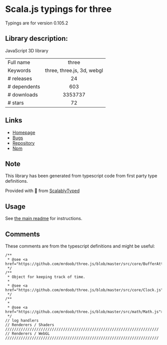 
# Scala.js typings for three

Typings are for version 0.105.2

## Library description:
JavaScript 3D library

|                    |                 |
| ------------------ | :-------------: |
| Full name          | three |
| Keywords           | three, three.js, 3d, webgl |
| # releases         | 24 |
| # dependents       | 603 |
| # downloads        | 3353737 |
| # stars            | 72 |

## Links
- [Homepage](https://threejs.org/)
- [Bugs](https://github.com/mrdoob/three.js/issues)
- [Repository](https://github.com/mrdoob/three.js)
- [Npm](https://www.npmjs.com/package/three)
    


## Note
This library has been generated from typescript code from first party type definitions.

Provided with :purple_heart: from [ScalablyTyped](https://github.com/oyvindberg/ScalablyTyped)

## Usage
See [the main readme](../../readme.md) for instructions.

## Comments

These comments are from the typescript definitions and might be useful:
```
/**
 * @see <a href="https://github.com/mrdoob/three.js/blob/master/src/core/BufferAttribute.js">src/core/BufferAttribute.js</a>
 */
/**
 * Object for keeping track of time.
 *
 * @see <a href="https://github.com/mrdoob/three.js/blob/master/src/core/Clock.js">src/core/Clock.js</a>
 */
/**
 *
 * @see <a href="https://github.com/mrdoob/three.js/blob/master/src/math/Math.js">src/math/Math.js</a>
 */
// log handlers
// Renderers / Shaders /////////////////////////////////////////////////////////////////////
// Renderers / WebGL /////////////////////////////////////////////////////////////////////

```

